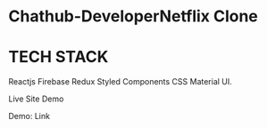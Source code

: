 # Chathub-DeveloperNetflix Clone

# TECH STACK
Reactjs
Firebase
Redux
Styled Components
CSS
Material UI.

Live Site Demo
 


Demo: Link
